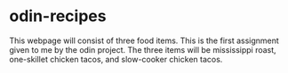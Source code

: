 # odin-recipes
This webpage will consist of three food items. This is the first assignment given to me by
the odin project. The three items will be mississippi roast, one-skillet chicken tacos, and 
slow-cooker chicken tacos.